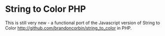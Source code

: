 String to Color PHP
===================

This is still very new - a functional port of the Javascript version of String to Color http://github.com/brandoncorbin/string_to_color in PHP.

